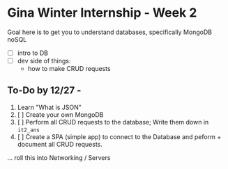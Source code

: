 # Gina Winter Internship - Week 2

Goal here is to get you to understand databases, specifically MongoDB noSQL

- [ ] intro to DB
- [ ] dev side of things:
	* how to make CRUD requests

## To-Do by 12/27 - 

1. Learn "What is JSON"
2. [ ] Create your own MongoDB
3. [ ] Perform all CRUD requests to the database; Write them down in `it2_ans`
4. [ ] Create a SPA (simple app) to connect to the Database and peform + document all CRUD requests.


... roll this into Networking / Servers
